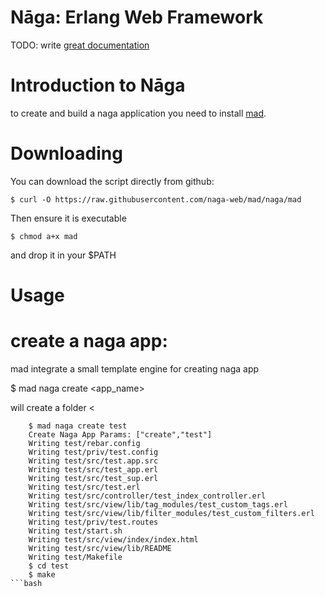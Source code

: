 Nāga: Erlang Web Framework
==========================

TODO: write [great documentation](http://jacobian.org/writing/great-documentation/what-to-write/)

# Introduction to Nāga

  to create and build a naga application you need to install [mad](https://github.com/naga-web/mad.git).

Downloading
===========

You can download the script directly from github:

    $ curl -O https://raw.githubusercontent.com/naga-web/mad/naga/mad

Then ensure it is executable

    $ chmod a+x mad

and drop it in your $PATH


Usage
=====

# create a naga app:

  mad integrate a small template engine for creating naga app

  $ mad naga create <app_name>

  will create a folder <

```
    $ mad naga create test
    Create Naga App Params: ["create","test"]
    Writing test/rebar.config
    Writing test/priv/test.config
    Writing test/src/test.app.src
    Writing test/src/test_app.erl
    Writing test/src/test_sup.erl
    Writing test/src/test.erl
    Writing test/src/controller/test_index_controller.erl
    Writing test/src/view/lib/tag_modules/test_custom_tags.erl
    Writing test/src/view/lib/filter_modules/test_custom_filters.erl
    Writing test/priv/test.routes
    Writing test/start.sh
    Writing test/src/view/index/index.html
    Writing test/src/view/lib/README
    Writing test/Makefile
    $ cd test
    $ make
```bash    
